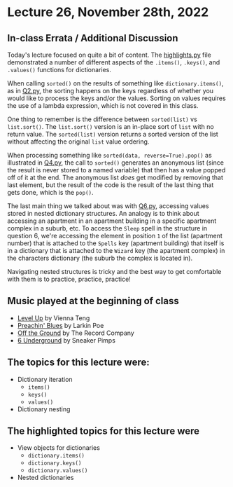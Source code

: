# Lecture 26, November 28th, 2022

## In-class Errata / Additional Discussion

Today's lecture focused on quite a bit of content. The [highlights.py](highlights.py) file demonstrated a number of different aspects of the `.items()`, `.keys()`, and `.values()` functions for dictionaries.

When calling `sorted()` on the results of something like `dictionary.items()`, as in [Q2.py](Q2.py), the sorting happens on the keys regardless of whether you would like to process the keys and/or the values.  Sorting on values requires the use of a lambda expression, which is not covered in this class.

One thing to remember is the difference between `sorted(list)` vs `list.sort()`.  The `list.sort()` version is an in-place sort of `list` with no return value.  The `sorted(list)` version returns a sorted version of the list without affecting the original `list` value ordering.

When processing something like `sorted(data, reverse=True).pop()` as illustrated in [Q4.py](Q4.py), the call to `sorted()` generates an anonymous list (since the result is never stored to a named variable) that then has a value popped off of it at the end. The anonymous list _does_ get modified by removing that last element, but the result of the code is the result of the last thing that gets done, which is the `pop()`.

The last main thing we talked about was with [Q6.py](Q6.py), accessing values stored in nested dictionary structures. An analogy is to think about accessing an apartment in an apartment building in a specific apartment complex in a suburb, etc.  To access the `Sleep` spell in the structure in question 6, we're accessing the element in position `1` of the list (apartment number) that is attached to the `Spells` key (apartment building) that itself is in a dictionary that is attached to the `Wizard` key (the apartment complex) in the characters dictionary (the suburb the complex is located in).

Navigating nested structures is tricky and the best way to get comfortable with them is to practice, practice, practice!

## Music played at the beginning of class

* [Level Up](https://www.youtube.com/watch?v=U4n_8R5lKnw) by Vienna Teng
* [Preachin' Blues](https://www.youtube.com/watch?v=cEWiJR9qeoc) by Larkin Poe
* [Off the Ground](https://www.youtube.com/watch?v=H8aNK3XMP5w) by The Record Company
* [6 Underground](https://www.youtube.com/watch?v=2eBZqmL8ehg) by Sneaker Pimps

## The topics for this lecture were:

* Dictionary iteration
	* `items()`
	* `keys()`
	* `values()`
* Dictionary nesting


## The highlighted topics for this lecture were

* View objects for dictionaries
	* `dictionary.items()`
	* `dictionary.keys()`
	* `dictionary.values()`
* Nested dictionaries

